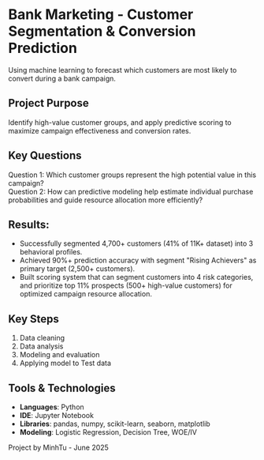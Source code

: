 # Bank Marketing - Customer Segmentation & Conversion Prediction
Using machine learning to forecast which customers are most likely to convert during a bank campaign.

## Project Purpose
Identify high-value customer groups, and apply predictive scoring to maximize campaign effectiveness and conversion rates.

## Key Questions
Question 1: Which customer groups represent the high potential value in this campaign?  
Question 2: How can predictive modeling help estimate individual purchase probabilities and guide resource allocation more efficiently?

## Results: 	
- Successfully segmented 4,700+ customers (41% of 11K+ dataset) into 3 behavioral profiles.
- Achieved 90%+ prediction accuracy with segment "Rising Achievers" as primary target (2,500+ customers).
- Built scoring system that can segment customers into 4 risk categories, and prioritize top 11% prospects (500+ high-value customers) for optimized campaign resource allocation.

## Key Steps
1. Data cleaning
2. Data analysis
3. Modeling and evaluation
4. Applying model to Test data

## Tools & Technologies
- **Languages**: Python
- **IDE**: Jupyter Notebook
- **Libraries**: pandas, numpy, scikit-learn, seaborn, matplotlib
- **Modeling**: Logistic Regression, Decision Tree, WOE/IV

Project by MinhTu - June 2025
